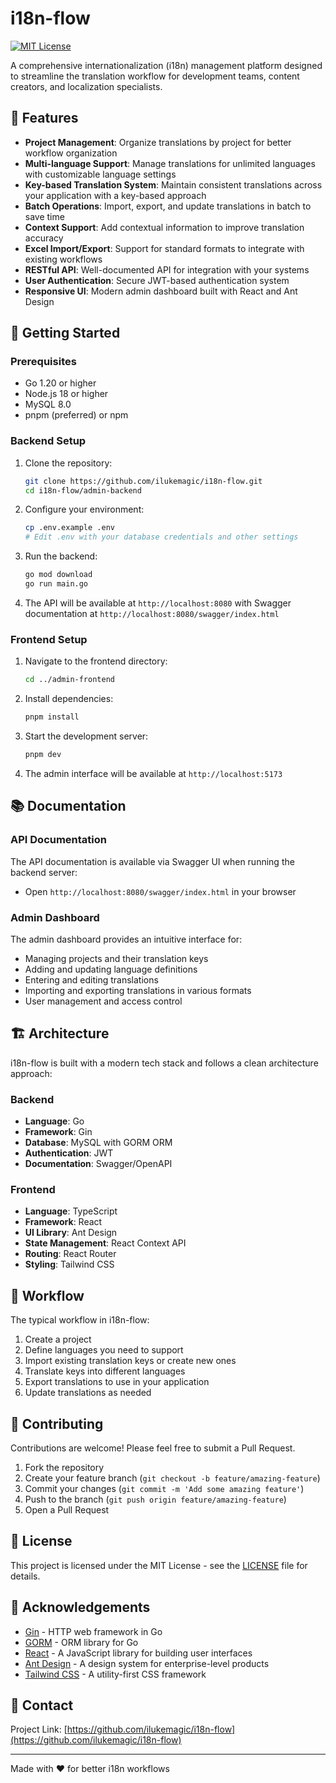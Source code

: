 # i18n-flow

[![MIT License](https://img.shields.io/badge/License-MIT-blue.svg)](LICENSE)

A comprehensive internationalization (i18n) management platform designed to streamline the translation workflow for development teams, content creators, and localization specialists.

## 🌟 Features

- **Project Management**: Organize translations by project for better workflow organization
- **Multi-language Support**: Manage translations for unlimited languages with customizable language settings
- **Key-based Translation System**: Maintain consistent translations across your application with a key-based approach
- **Batch Operations**: Import, export, and update translations in batch to save time
- **Context Support**: Add contextual information to improve translation accuracy
- **Excel Import/Export**: Support for standard formats to integrate with existing workflows
- **RESTful API**: Well-documented API for integration with your systems
- **User Authentication**: Secure JWT-based authentication system
- **Responsive UI**: Modern admin dashboard built with React and Ant Design

## 🚀 Getting Started

### Prerequisites

- Go 1.20 or higher
- Node.js 18 or higher
- MySQL 8.0
- pnpm (preferred) or npm

### Backend Setup

1. Clone the repository:

   ```bash
   git clone https://github.com/ilukemagic/i18n-flow.git
   cd i18n-flow/admin-backend
   ```

2. Configure your environment:

   ```bash
   cp .env.example .env
   # Edit .env with your database credentials and other settings
   ```

3. Run the backend:

   ```bash
   go mod download
   go run main.go
   ```

4. The API will be available at `http://localhost:8080` with Swagger documentation at `http://localhost:8080/swagger/index.html`

### Frontend Setup

1. Navigate to the frontend directory:

   ```bash
   cd ../admin-frontend
   ```

2. Install dependencies:

   ```bash
   pnpm install
   ```

3. Start the development server:

   ```bash
   pnpm dev
   ```

4. The admin interface will be available at `http://localhost:5173`

## 📚 Documentation

### API Documentation

The API documentation is available via Swagger UI when running the backend server:

- Open `http://localhost:8080/swagger/index.html` in your browser

### Admin Dashboard

The admin dashboard provides an intuitive interface for:

- Managing projects and their translation keys
- Adding and updating language definitions
- Entering and editing translations
- Importing and exporting translations in various formats
- User management and access control

## 🏗️ Architecture

i18n-flow is built with a modern tech stack and follows a clean architecture approach:

### Backend

- **Language**: Go
- **Framework**: Gin
- **Database**: MySQL with GORM ORM
- **Authentication**: JWT
- **Documentation**: Swagger/OpenAPI

### Frontend

- **Language**: TypeScript
- **Framework**: React
- **UI Library**: Ant Design
- **State Management**: React Context API
- **Routing**: React Router
- **Styling**: Tailwind CSS

## 🔄 Workflow

The typical workflow in i18n-flow:

1. Create a project
2. Define languages you need to support
3. Import existing translation keys or create new ones
4. Translate keys into different languages
5. Export translations to use in your application
6. Update translations as needed

## 🤝 Contributing

Contributions are welcome! Please feel free to submit a Pull Request.

1. Fork the repository
2. Create your feature branch (`git checkout -b feature/amazing-feature`)
3. Commit your changes (`git commit -m 'Add some amazing feature'`)
4. Push to the branch (`git push origin feature/amazing-feature`)
5. Open a Pull Request

## 📜 License

This project is licensed under the MIT License - see the [LICENSE](LICENSE) file for details.

## 🙏 Acknowledgements

- [Gin](https://github.com/gin-gonic/gin) - HTTP web framework in Go
- [GORM](https://gorm.io/) - ORM library for Go
- [React](https://reactjs.org/) - A JavaScript library for building user interfaces
- [Ant Design](https://ant.design/) - A design system for enterprise-level products
- [Tailwind CSS](https://tailwindcss.com/) - A utility-first CSS framework

## 📧 Contact

Project Link: [https://github.com/ilukemagic/i18n-flow](https://github.com/ilukemagic/i18n-flow)

---

Made with ❤️ for better i18n workflows
